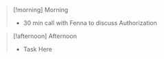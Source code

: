 
> [!morning] Morning
> - 30 min call with Fenna to discuss Authorization


> [!afternoon] Afternoon
> - Task Here
